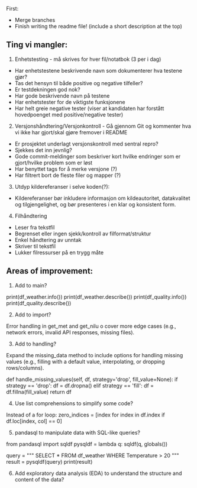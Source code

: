

First: 
- Merge branches
- Finish writing the readme file! (include a short description at the top)





## Ting vi mangler:

1. Enhetstesting - må skrives for hver fil/notatbok (3 per i dag)
- Har enhetstestene beskrivende navn som dokumenterer hva testene gjør?
- Tas det hensyn til både positive og negative tilfeller?
- Er testdekningen god nok?
- Har gode beskrivende navn på testene
- Har enhetstester for de viktigste funksjonene
- Har helt greie negative tester (viser at kandidaten har forstått hovedpoenget med positive/negative tester)

2. Versjonshåndtering/Versjonkontroll - Gå gjennom Git og kommenter hva vi ikke har gjort/skal gjøre fremover i README
- Er prosjektet underlagt versjonskontroll med sentral repro?
- Sjekkes det inn jevnlig?
- Gode commit-meldinger som beskriver kort hvilke endringer som er gjort/hvilke problem som er løst
- Har benyttet tags for å merke versjone (?)
- Har filtrert bort de fleste filer og mapper (?)


3. Utdyp kildereferanser i selve koden(?):
- Kildereferanser bør inkludere informasjon om kildeautoritet, datakvalitet og tilgjengelighet, og bør presenteres i en klar og konsistent form.

4. Filhåndtering
- Leser fra tekstfil
- Begrenset eller ingen sjekk/kontroll av filformat/struktur
- Enkel håndtering av unntak
- Skriver til tekstfil
- Lukker filressurser på en trygg måte






## Areas of improvement:

1. Add to main?

print(df_weather.info())
print(df_weather.describe())
print(df_quality.info())
print(df_quality.describe())


2. Add to import?

Error handling in get_met and get_nilu o cover more edge cases (e.g., network errors, invalid API responses, missing files).


3. Add to handling?

Expand the missing_data method to include options for handling missing values (e.g., filling with a default value, interpolating, or dropping rows/columns).

def handle_missing_values(self, df, strategy='drop', fill_value=None):
    if strategy == 'drop':
        df = df.dropna()
    elif strategy == 'fill':
        df = df.fillna(fill_value)
    return df


4. Use list comprehensions to simplify some code?

Instead of a for loop:
zero_indices = [index for index in df.index if df.loc[index, col] == 0]


5. pandasql to manipulate data with SQL-like queries?

from pandasql import sqldf
pysqldf = lambda q: sqldf(q, globals())

query = """
SELECT * FROM df_weather WHERE Temperature > 20
"""
result = pysqldf(query)
print(result)


6. Add exploratory data analysis (EDA) to understand the structure and content of the data?



